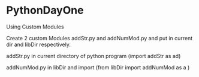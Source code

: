 # PythonDayOne
Using Custom Modules

Create 2 custom Modules addStr.py and addNumMod.py and put in current dir and libDir respectively.

addStr.py in current directory of python program (import addStr as ad) 

addNumMod.py in libDir and import (from libDir import addNumMod as a ) 




